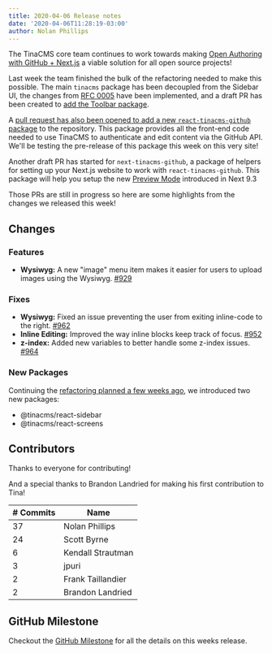```yaml
---
title: 2020-04-06 Release notes
date: '2020-04-06T11:28:19-03:00'
author: Nolan Phillips
---
```

The TinaCMS core team continues to work towards making [Open Authoring with GitHub + Next.js](https://github.com/orgs/tinacms/projects/1) a viable solution for all open source projects!

Last week the team finished the bulk of the refactoring needed to make this possible. The main `tinacms` package has been decoupled from the Sidebar UI, the changes from [RFC 0005](https://github.com/tinacms/rfcs/blob/master/0005-toolbar-widget.md) have been implemented, and a draft PR has been created to [add the Toolbar package](https://github.com/tinacms/tinacms/pull/973).

A [pull request has also been opened to add a new `react-tinacms-github` package](https://github.com/tinacms/tinacms/pull/960) to the repository. This package provides all the front-end code needed to use TinaCMS to authenticate and edit content via the GitHub API. We'll be testing the pre-release of this package this week on this very site!

Another draft PR has started for `next-tinacms-github`, a package of helpers for setting up your Next.js website to work with `react-tinacms-github`. This package will help you setup the new [Preview Mode](https://nextjs.org/docs/advanced-features/preview-mode) introduced in Next 9.3

Those PRs are still in progress so here are some highlights from the changes we released this week!

## Changes

### Features

* **Wysiwyg:** A new "image" menu item makes it easier for users to upload images using the Wysiwyg. [#929](https://github.com/tinacms/tinacms/milestone/19?closed=1)

### Fixes

* **Wysiwyg:** Fixed an issue preventing the user from exiting inline-code to the right. [#962](https://github.com/tinacms/tinacms/pull/962)
* **Inline Editing:** Improved the way inline blocks keep track of focus. [#952](https://github.com/tinacms/tinacms/pull/952)
* **z-index:** Added new variables to better handle some z-index issues. [#964](https://github.com/tinacms/tinacms/pull/964)

### New Packages

Continuing the [refactoring planned a few weeks ago](https://tinacms.org/blog/tinacms-ui-whats-next), we introduced two new packages:

* @tinacms/react-sidebar
* @tinacms/react-screens

## Contributors

Thanks to everyone for contributing!

And a special thanks to Brandon Landried for making his first contribution to Tina!

| # Commits | Name |
| --- | --- |
| 37 | Nolan Phillips |
| 24 | Scott Byrne |
| 6 | Kendall Strautman |
| 3 | jpuri |
| 2 | Frank Taillandier |
| 2 | Brandon Landried |

## GitHub Milestone

Checkout the [GitHub Milestone](https://github.com/tinacms/tinacms/milestone/19?closed=1 "GitHub MIlestone") for all the details on this weeks release.
